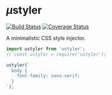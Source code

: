 # <em>µ</em>styler

[![Build Status](https://travis-ci.com/WebReflection/ustyler.svg?branch=master)](https://travis-ci.com/WebReflection/ustyler) [![Coverage Status](https://coveralls.io/repos/github/WebReflection/ustyler/badge.svg?branch=master)](https://coveralls.io/github/WebReflection/ustyler?branch=master)

A minimalistic CSS style injector.

```js
import ustyler from 'ustyler';
// const ustyler = require('ustyler');

ustyler(`
  body {
    font-family: sans-serif;
  }
`);
```
